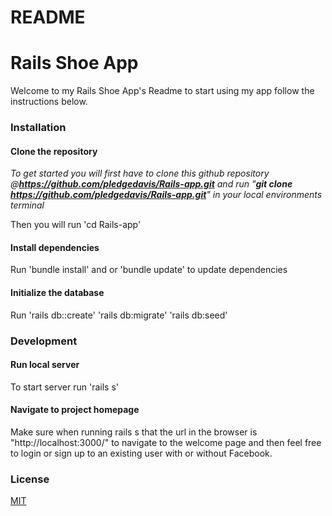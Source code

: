 <h1>README</h1>
<h1>Rails Shoe App</h1>
 Welcome to my Rails Shoe App's Readme to start using my app follow the instructions below.
<h3>Installation</h3>
<h4>Clone the repository</h4>

  *To get started you will first have to clone this github repository @**https://github.com/pledgedavis/Rails-app.git** and run "**git clone https://github.com/pledgedavis/Rails-app.git**" in your local environments terminal*

 Then you will run 'cd Rails-app'

<h4>Install dependencies</h4>

Run 'bundle install' and or 'bundle update' to update dependencies


<h4>Initialize the database</h4>

Run 'rails db::create' 'rails db:migrate' 'rails db:seed'

<h3>Development</h3>
<h4>Run local server</h4>

To start server run
 'rails s'

<h4>Navigate to project homepage </h4>
Make sure when running rails s that the url in the browser is "http://localhost:3000/" to navigate to the welcome page and then feel free to login or sign up to an existing user with or without Facebook.


<h3>License</h3>
 
[MIT](https://choosealicense.com/licenses/mit/)